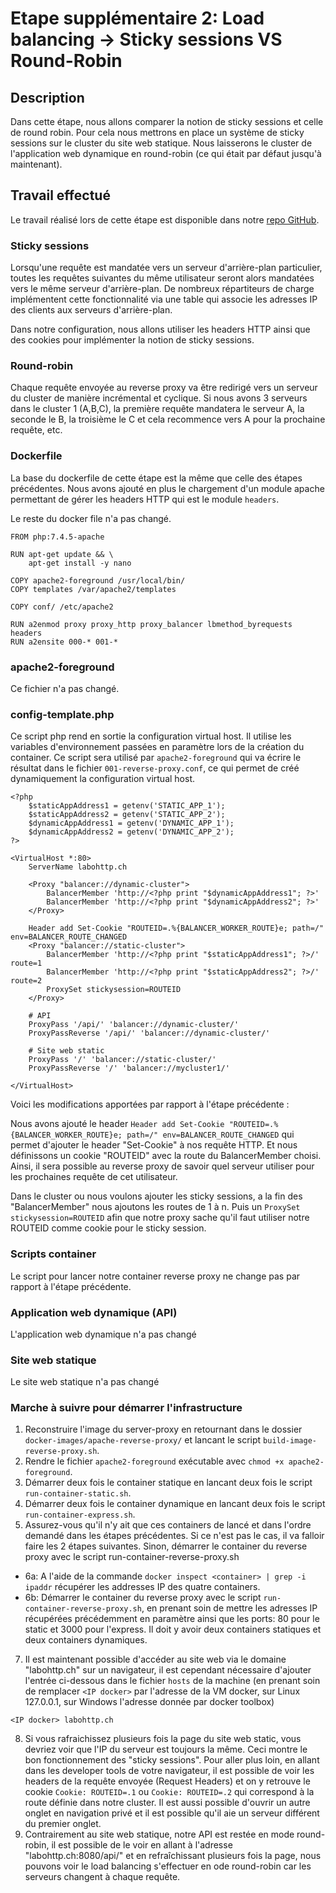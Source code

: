 # Etape supplémentaire 2: Load balancing -> Sticky sessions VS Round-Robin
## Description
Dans cette étape, nous allons comparer la notion de sticky sessions et celle de round robin. Pour cela nous mettrons en place un système de sticky sessions sur le cluster du site web statique. Nous laisserons le cluster de l'application web dynamique en round-robin (ce qui était par défaut jusqu'à maintenant).

## Travail effectué
Le travail réalisé lors de cette étape est disponible dans notre [repo GitHub](https://github.com/gollgot/RES_HTTPInfra/tree/fb-load-balancer).

### Sticky sessions
Lorsqu'une requête est mandatée vers un serveur d'arrière-plan particulier, toutes les requêtes suivantes du même utilisateur seront alors mandatées vers le même serveur d'arrière-plan. De nombreux répartiteurs de charge implémentent cette fonctionnalité via une table qui associe les adresses IP des clients aux serveurs d'arrière-plan.

Dans notre configuration, nous allons utiliser les headers HTTP ainsi que des cookies pour implémenter la notion de sticky sessions.

### Round-robin
Chaque requête envoyée au reverse proxy va être redirigé vers un serveur du cluster de manière incrémental et cyclique. Si nous avons 3 serveurs dans le cluster 1 (A,B,C), la première requête mandatera le serveur A, la seconde le B, la troisième le C et cela recommence vers A pour la prochaine requête, etc. 

### Dockerfile
La base du dockerfile de cette étape est la même que celle des étapes précédentes. Nous avons ajouté en plus le chargement d'un module apache permettant de gérer les headers HTTP qui est le module `headers`.

Le reste du docker file n'a pas changé.

```
FROM php:7.4.5-apache

RUN apt-get update && \
    apt-get install -y nano
    
COPY apache2-foreground /usr/local/bin/
COPY templates /var/apache2/templates

COPY conf/ /etc/apache2

RUN a2enmod proxy proxy_http proxy_balancer lbmethod_byrequests headers
RUN a2ensite 000-* 001-*
```

### apache2-foreground
Ce fichier n'a pas changé.

### config-template.php
Ce script php rend en sortie la configuration virtual host. Il utilise les variables d'environnement passées en paramètre lors de la création du container. Ce script sera utilisé par `apache2-foreground` qui va écrire le résultat dans le fichier `001-reverse-proxy.conf`, ce qui permet de créé dynamiquement la configuration virtual host.
```
<?php
	$staticAppAddress1 = getenv('STATIC_APP_1');
	$staticAppAddress2 = getenv('STATIC_APP_2');
	$dynamicAppAddress1 = getenv('DYNAMIC_APP_1');
	$dynamicAppAddress2 = getenv('DYNAMIC_APP_2');
?>

<VirtualHost *:80>
	ServerName labohttp.ch

	<Proxy "balancer://dynamic-cluster">
		BalancerMember 'http://<?php print "$dynamicAppAddress1"; ?>'
		BalancerMember 'http://<?php print "$dynamicAppAddress2"; ?>'
	</Proxy>
	
	Header add Set-Cookie "ROUTEID=.%{BALANCER_WORKER_ROUTE}e; path=/" env=BALANCER_ROUTE_CHANGED
	<Proxy "balancer://static-cluster">
		BalancerMember 'http://<?php print "$staticAppAddress1"; ?>/' route=1
		BalancerMember 'http://<?php print "$staticAppAddress2"; ?>/' route=2
		ProxySet stickysession=ROUTEID
	</Proxy>

	# API
	ProxyPass '/api/' 'balancer://dynamic-cluster/'
	ProxyPassReverse '/api/' 'balancer://dynamic-cluster/'

	# Site web static
	ProxyPass '/' 'balancer://static-cluster/'
	ProxyPassReverse '/' 'balancer://mycluster1/'
	
</VirtualHost>

```
Voici les modifications apportées par rapport à l'étape précédente :

Nous avons ajouté le header `Header add Set-Cookie "ROUTEID=.%{BALANCER_WORKER_ROUTE}e; path=/" env=BALANCER_ROUTE_CHANGED` qui permet d'ajouter le header "Set-Cookie" à nos requête HTTP. Et nous définissons un cookie "ROUTEID" avec la route du BalancerMember choisi. Ainsi, il sera possible au reverse proxy de savoir quel serveur utiliser pour les prochaines requête de cet utilisateur.

Dans le cluster ou nous voulons ajouter les sticky sessions, a la fin des "BalancerMember" nous ajoutons les routes de 1 à n. Puis un `ProxySet stickysession=ROUTEID` afin que notre proxy sache qu'il faut utiliser notre ROUTEID comme cookie pour le sticky session.

### Scripts container
Le script pour lancer notre container reverse proxy ne change pas par rapport à l'étape précédente.

### Application web dynamique (API)
L'application web dynamique n'a pas changé

### Site web statique
Le site web statique n'a pas changé

### Marche à suivre pour démarrer l'infrastructure
1. Reconstruire l'image du server-proxy en retournant dans le dossier `docker-images/apache-reverse-proxy/` et lancant le script `build-image-reverse-proxy.sh`.
2. Rendre le fichier `apache2-foreground` exécutable avec `chmod +x apache2-foreground`.
3. Démarrer deux fois le container statique en lancant deux fois le script `run-container-static.sh`.
4. Démarrer deux fois le container dynamique en lancant deux fois le script `run-container-express.sh`.
5. Assurez-vous qu'il n'y ait que ces containers de lancé et dans l'ordre demandé dans les étapes précédentes. Si ce n'est pas le cas, il va falloir faire les 2 étapes suivantes. Sinon, démarrer le container du reverse proxy avec le script run-container-reverse-proxy.sh
- 6a: A l'aide de la commande `docker inspect <container> | grep -i ipaddr` récupérer les addresses IP des quatre containers.
- 6b: Démarrer le container du reverse proxy avec le script `run-container-reverse-proxy.sh`, en prenant soin de mettre les adresses IP récupérées précédemment en paramètre ainsi que les ports: 80 pour le static et 3000 pour l'express. Il doit y avoir deux containers statiques et deux containers dynamiques.
7. Il est maintenant possible d'accéder au site web via le domaine "labohttp.ch" sur un navigateur, il est cependant nécessaire d'ajouter l'entrée ci-dessous dans le fichier `hosts` de la machine (en prenant soin de remplacer `<IP docker>` par l'adresse de la VM docker, sur Linux 127.0.0.1, sur Windows l'adresse donnée par docker toolbox)
```
<IP docker> labohttp.ch
```
8. Si vous rafraichissez plusieurs fois la page du site web static, vous devriez voir que l'IP du serveur est toujours la même. Ceci montre le bon fonctionnement des "sticky sessions". Pour aller plus loin, en allant dans les developer tools de votre navigateur, il est possible de voir les headers de la requête envoyée (Request Headers) et on y retrouve le cookie `Cookie: ROUTEID=.1` ou `Cookie: ROUTEID=.2` qui correspond à la route définie dans notre cluster. Il est aussi possible d'ouvrir un autre onglet en navigation privé et il est possible qu'il aie un serveur différent du premier onglet.
9. Contrairement au site web statique, notre API est restée en mode round-robin, il est possible de le voir en allant à l'adresse "labohttp.ch:8080/api/" et en refraîchissant plusieurs fois la page, nous pouvons voir le load balancing s'effectuer en ode round-robin car les serveurs changent à chaque requête. 
